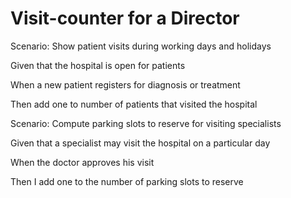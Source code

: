 # Visit-counter for a Director

Scenario: Show patient visits during working days and holidays

  Given that the hospital is open for patients

  When a new patient registers for diagnosis or treatment

  Then add one to number of patients that visited the hospital

Scenario: Compute parking slots to reserve for visiting specialists

  Given that a specialist may visit the hospital on a particular day

  When the doctor approves his visit

  Then I add one to the number of parking slots to reserve
